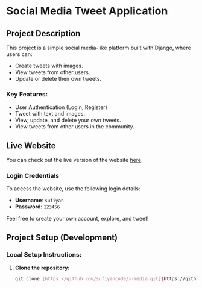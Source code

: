 # Social Media Tweet Application

## Project Description
This project is a simple social media-like platform built with Django, where users can:
- Create tweets with images.
- View tweets from other users.
- Update or delete their own tweets.

### Key Features:
- User Authentication (Login, Register)
- Tweet with text and images.
- View, update, and delete your own tweets.
- View tweets from other users in the community.

## Live Website
You can check out the live version of the website [here](https://your-live-website-url.com).

### Login Credentials
To access the website, use the following login details:

- **Username**: `sufiyan`
- **Password**: `123456`

Feel free to create your own account, explore, and tweet!

## Project Setup (Development)

### Local Setup Instructions:

1. **Clone the repository:**
   ```bash
   git clone [https://github.com/sufiyancode/x-media.git](https://github.com/sufiyancode/x-media.git)
 
